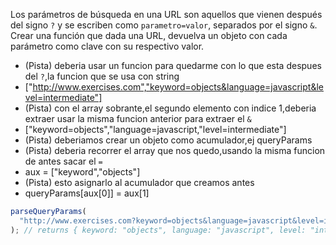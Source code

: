 Los parámetros de búsqueda en una URL son aquellos que vienen después del signo `?` y se escriben como `parametro=valor`, separados por el signo `&`. Crear una función que dada una URL, devuelva un objeto con cada parámetro como clave con su respectivo valor.
- (Pista) deberia usar un funcion para quedarme con lo que esta despues del `?`,la funcion que se usa con string
- ["http://www.exercises.com","keyword=objects&language=javascript&level=intermediate"]
- (Pista) con el array sobrante,el segundo elemento con indice 1,deberia extraer usar la misma funcion anterior para extraer el `&`
- ["keyword=objects","language=javascript,"level=intermediate"]
- (Pista) deberiamos crear un objeto como acumulador,ej queryParams
- (Pista) deberia recorrer el array que nos quedo,usando la misma funcion de antes sacar el `=`
- aux = ["keyword","objects"]
- (Pista) esto asignarlo al acumulador que creamos antes
- queryParams[aux[0]] = aux[1]



```javascript
parseQueryParams(
  "http://www.exercises.com?keyword=objects&language=javascript&level=intermediate"
); // returns { keyword: "objects", language: "javascript", level: "intermediate }
```